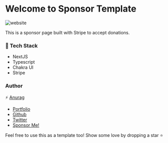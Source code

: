# Welcome to Sponsor Template

![website](https://user-images.githubusercontent.com/77309809/152326564-00a1f8d2-109d-4824-bad7-fdf3dd1f0170.png)

This is a sponsor page built with Stripe to accept donations.

### 🌟 Tech Stack

- NextJS
- Typescript
- Chakra UI
- Stripe

### Author

⚡ [Anurag](https://bio.link/anuragkr)

- [Portfolio](https://anurag.tech)
- [Github](https://github.com/kr-anurag)
- [Twitter](https://twitter.com/kr_anurag_)
- [Sponsor Me!](https://sponsor.anurag.tech)

Feel free to use this as a template too! Show some love by dropping a star ⭐
